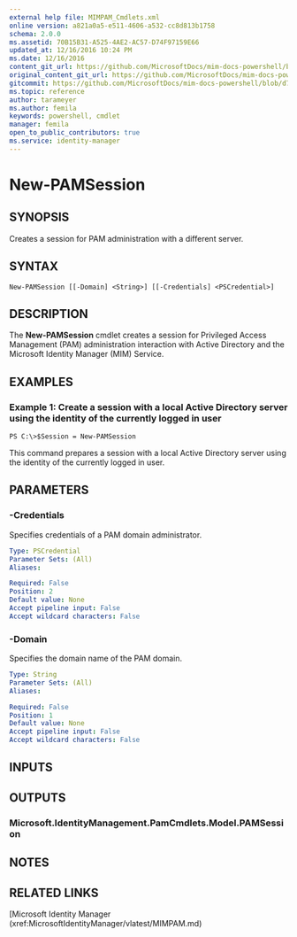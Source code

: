 ```yaml
---
external help file: MIMPAM_Cmdlets.xml
online version: a821a0a5-e511-4606-a532-cc8d813b1758
schema: 2.0.0
ms.assetid: 70B15B31-A525-4AE2-AC57-D74F97159E66
updated_at: 12/16/2016 10:24 PM
ms.date: 12/16/2016
content_git_url: https://github.com/MicrosoftDocs/mim-docs-powershell/blob/master/mim-cmdlets/MicrosoftIdentityManager/vlatest/New-PAMSession.md
original_content_git_url: https://github.com/MicrosoftDocs/mim-docs-powershell/blob/master/mim-cmdlets/MicrosoftIdentityManager/vlatest/New-PAMSession.md
gitcommit: https://github.com/MicrosoftDocs/mim-docs-powershell/blob/d76fe71a336b890697ca5b79f29d35c57acf4cc6/mim-cmdlets/MicrosoftIdentityManager/vlatest/New-PAMSession.md
ms.topic: reference
author: tarameyer
ms.author: femila
keywords: powershell, cmdlet
manager: femila
open_to_public_contributors: true
ms.service: identity-manager
---
```


# New-PAMSession

## SYNOPSIS
Creates a session for PAM administration with a different server.

## SYNTAX

```
New-PAMSession [[-Domain] <String>] [[-Credentials] <PSCredential>]
```

## DESCRIPTION
The **New-PAMSession** cmdlet creates a session for Privileged Access Management (PAM) administration interaction with Active Directory and the Microsoft Identity Manager (MIM) Service.

## EXAMPLES

### Example 1: Create a session with a local Active Directory server using the identity of the currently logged in user
```
PS C:\>$Session = New-PAMSession
```

This command prepares a session with a local Active Directory server using the identity of the currently logged in user.

## PARAMETERS

### -Credentials
Specifies credentials of a PAM domain administrator.

```yaml
Type: PSCredential
Parameter Sets: (All)
Aliases: 

Required: False
Position: 2
Default value: None
Accept pipeline input: False
Accept wildcard characters: False
```

### -Domain
Specifies the domain name of the PAM domain.

```yaml
Type: String
Parameter Sets: (All)
Aliases: 

Required: False
Position: 1
Default value: None
Accept pipeline input: False
Accept wildcard characters: False
```

## INPUTS

## OUTPUTS

### Microsoft.IdentityManagement.PamCmdlets.Model.PAMSession

## NOTES

## RELATED LINKS

[Microsoft Identity Manager (xref:MicrosoftIdentityManager/vlatest/MIMPAM.md)

